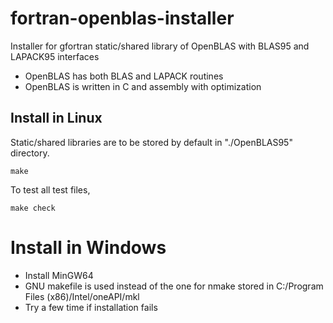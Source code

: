 # fortran-openblas-installer

Installer for gfortran static/shared library of OpenBLAS with BLAS95 and LAPACK95 interfaces

- OpenBLAS has both BLAS and LAPACK routines
- OpenBLAS is written in C and assembly with optimization

## Install in Linux

Static/shared libraries are to be stored by default in "./OpenBLAS95" directory.

```
make
```

To test all test files,

```
make check
```

# Install in Windows

- Install MinGW64
- GNU makefile is used instead of the one for nmake stored in C:/Program Files (x86)/Intel/oneAPI/mkl
- Try a few time if installation fails
